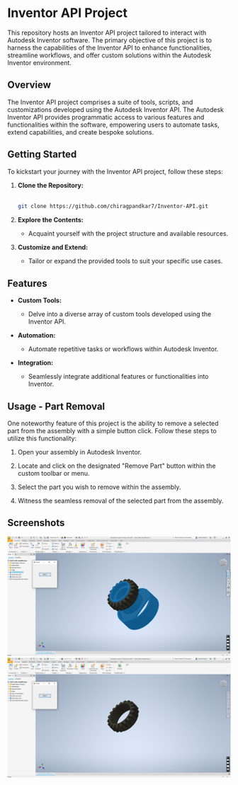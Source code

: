 # Inventor API Project
 
This repository hosts an Inventor API project tailored to interact with Autodesk Inventor software. The primary objective of this project is to harness the capabilities of the Inventor API to enhance functionalities, streamline workflows, and offer custom solutions within the Autodesk Inventor environment.
 
## Overview
 
The Inventor API project comprises a suite of tools, scripts, and customizations developed using the Autodesk Inventor API. The Autodesk Inventor API provides programmatic access to various features and functionalities within the software, empowering users to automate tasks, extend capabilities, and create bespoke solutions.
 
## Getting Started
 
To kickstart your journey with the Inventor API project, follow these steps:
 
1. **Clone the Repository:**

    ```bash

    git clone https://github.com/chiragpandkar7/Inventor-API.git

    ```
 
2. **Explore the Contents:**

    - Acquaint yourself with the project structure and available resources.
 
3. **Customize and Extend:**

    - Tailor or expand the provided tools to suit your specific use cases.
 
## Features
 
- **Custom Tools:**

    - Delve into a diverse array of custom tools developed using the Inventor API.
 
- **Automation:**

    - Automate repetitive tasks or workflows within Autodesk Inventor.
 
- **Integration:**

    - Seamlessly integrate additional features or functionalities into Inventor.
 
## Usage - Part Removal
 
One noteworthy feature of this project is the ability to remove a selected part from the assembly with a simple button click. Follow these steps to utilize this functionality:
 
1. Open your assembly in Autodesk Inventor.
 
2. Locate and click on the designated "Remove Part" button within the custom toolbar or menu.
 
3. Select the part you wish to remove within the assembly.
 
4. Witness the seamless removal of the selected part from the assembly.
 
## Screenshots
![Screenshot 1](https://github.com/chiragpandkar7/Inventor-API/blob/main/InventorAPI-main/output1.png)
![Screenshot 2](https://github.com/chiragpandkar7/Inventor-API/blob/main/InventorAPI-main/output2.png)

